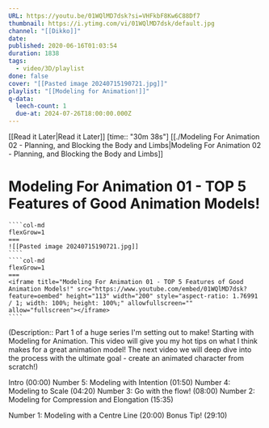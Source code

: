 ```yaml
---
URL: https://youtu.be/01WQlMD7dsk?si=VHFkbF8Kw6C88Df7
thumbnail: https://i.ytimg.com/vi/01WQlMD7dsk/default.jpg
channel: "[[Dikko]]"
date: 
published: 2020-06-16T01:03:54
duration: 1838
tags:
  - video/3D/playlist
done: false
cover: "[[Pasted image 20240715190721.jpg]]"
playlist: "[[Modeling for Animation!]]"
q-data:
  leech-count: 1
  due-at: 2024-07-26T18:00:00.000Z
---
```

[[Read it Later|Read it Later]] [time:: "30m 38s"] [[./Modeling For Animation 02 - Planning, and Blocking the Body and Limbs|Modeling For Animation 02 - Planning, and Blocking the Body and Limbs]]
# Modeling For Animation 01 - TOP 5 Features of Good Animation Models!
`````col
````col-md
flexGrow=1
===
![[Pasted image 20240715190721.jpg]]
````
````col-md
flexGrow=1
===
<iframe title="Modeling For Animation 01 - TOP 5 Features of Good Animation Models!" src="https://www.youtube.com/embed/01WQlMD7dsk?feature=oembed" height="113" width="200" style="aspect-ratio: 1.76991 / 1; width: 100%; height: 100%;" allowfullscreen="" allow="fullscreen"></iframe>
````
`````
(Description:: Part 1 of a huge series I'm setting out to make! Starting with Modeling for Animation. This video will give you my hot tips on what I think makes for a great animation model! The next video we will deep dive into the process with the ultimate goal - create an animated character from scratch!)


Intro (00:00)
Number 5: Modeling with Intention (01:50)
Number 4: Modeling to Scale (04:20)
Number 3: Go with the flow! (08:00)
Number 2: Modeling for Compression and Elongation (15:35)

Number 1: Modeling with a Centre Line (20:00)
Bonus Tip! (29:10)
